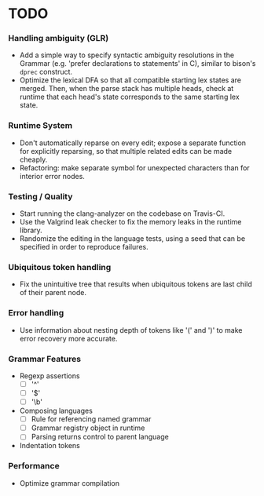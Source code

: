 TODO
====

### Handling ambiguity (GLR)
* Add a simple way to specify syntactic ambiguity resolutions in the Grammar (e.g. 'prefer declarations to statements' in C), similar to bison's `dprec`
construct.
* Optimize the lexical DFA so that all compatible starting lex states are merged. Then, when the parse stack has multiple heads, check at runtime that each head's state corresponds to the same starting lex state.

### Runtime System
* Don't automatically reparse on every edit; expose a separate function for
  explicitly reparsing, so that multiple related edits can be made cheaply.
* Refactoring: make separate symbol for unexpected characters than for interior error nodes.

### Testing / Quality
* Start running the clang-analyzer on the codebase on Travis-CI.
* Use the Valgrind leak checker to fix the memory leaks in the runtime library.
* Randomize the editing in the language tests, using a seed that can be specified in order to reproduce failures.

### Ubiquitous token handling
* Fix the unintuitive tree that results when ubiquitous tokens are last child of their parent node.

### Error handling
* Use information about nesting depth of tokens like '(' and ')' to make error recovery more accurate.

### Grammar Features
* Regexp assertions
  - [ ] '^'
  - [ ] '$'
  - [ ] '\b'
* Composing languages
  - [ ] Rule for referencing named grammar
  - [ ] Grammar registry object in runtime
  - [ ] Parsing returns control to parent language
* Indentation tokens

### Performance
* Optimize grammar compilation
